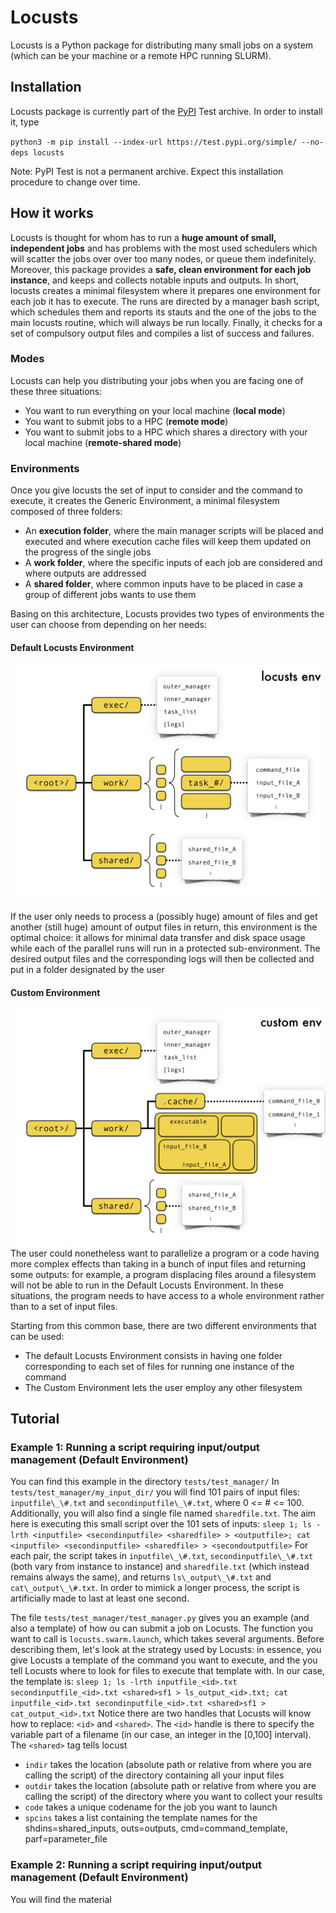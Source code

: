 # Locusts

Locusts is a Python package for distributing many small jobs on a system (which can be your machine or a remote HPC running SLURM).


## Installation

Locusts package is currently part of the [PyPI](https://test.pypi.org) Test archive.
In order to install it, type

`python3 -m pip install --index-url https://test.pypi.org/simple/ --no-deps locusts`

Note: PyPI Test is not a permanent archive. Expect this installation procedure to change over time.


## How it works

Locusts is thought for whom has to run a **huge amount of small, independent jobs** and has problems with the most used schedulers which will scatter the jobs over over too many nodes, or queue them indefinitely.
Moreover, this package provides a **safe, clean environment for each job instance**, and keeps and collects notable inputs and outputs.
In short, locusts creates a minimal filesystem where it prepares one environment for each job it has to execute. The runs are directed by a manager bash script, which schedules them and reports its stauts and the one of the jobs to the main locusts routine, which will always be run locally. Finally, it checks for a set of compulsory output files and compiles a list of success and failures.

### Modes

Locusts can help you distributing your jobs when you are facing one of these three situations:
* You want to run everything on your local machine (**local mode**)
* You want to submit jobs to a HPC (**remote mode**)
* You want to submit jobs to a HPC which shares a directory with your local machine (**remote-shared mode**)

### Environments

Once you give locusts the set of input to consider and the command to execute, it creates the Generic Environment, a minimal filesystem composed of three folders:
* An **execution folder**, where the main manager scripts will be placed and executed and where execution cache files will keep them updated on the progress of the single jobs
* A **work folder**, where the specific inputs of each job are considered and where outputs are addressed
* A **shared folder**, where common inputs have to be placed in case a group of different jobs wants to use them

Basing on this architecture, Locusts provides two types of environments the user can choose from depending on her needs:

#### Default Locusts Environment
![Locusts Default](./locusts-img/Locusts.001.jpeg)

If the user only needs to process a (possibly huge) amount of files and get another (still huge) amount of output files in return, this environment is the optimal choice: it allows for minimal data transfer and disk space usage while each of the parallel runs will run in a protected sub-environment. The desired output files and the corresponding logs will then be collected and put in a folder designated by the user

#### Custom Environment
![Locusts Custom](./locusts-img/Locusts.003.jpeg)
The user could nonetheless want to parallelize a program or a code having more complex effects than taking in a bunch of input files  and returning some outputs: for example, a program displacing files around a filesystem will not be able to run in the Default Locusts Environment. In these situations, the program needs to have access to a whole environment rather than to a set of input files. 



Starting from this common base, there are two different environments that can be used:
* The default Locusts Environment consists in having one folder corresponding to each set of files for running one instance of the command
* The Custom Environment lets the user employ any other filesystem 

## Tutorial

### Example 1: Running a script requiring input/output management (Default Environment)
You can find this example in the directory `tests/test_manager/`
In `tests/test_manager/my_input_dir/` you will find 101 pairs of input files: `inputfile\_\#.txt` and `secondinputfile\_\#.txt`, where 0 <= \# <= 100. Additionally, you will also find a single file named `sharedfile.txt`.
The aim here is executing this small script over the 101 sets of inputs:
`
sleep 1;
ls -lrth <inputfile> <secondinputfile> <sharedfile> > <outputfile>;
cat <inputfile> <secondinputfile> <sharedfile> > <secondoutputfile>
`
For each pair, the script takes in `inputfile\_\#.txt`, `secondinputfile\_\#.txt` (both vary from instance to instance) and `sharedfile.txt` (which instead remains always the same), and returns `ls\_output\_\#.txt` and `cat\_output\_\#.txt`. In order to mimick a longer process, the script is artificially made to last at least one second.

The file `tests/test_manager/test_manager.py` gives you an example (and also a template) of how ou can submit a job on Locusts.
The function you want to call is `locusts.swarm.launch`, which takes several arguments.
Before describing them, let's look at the strategy used by Locusts: in essence, you give Locusts a template of the command you want to execute, and the you tell Locusts where to look for files to execute that template with. In our case, the template is:
`
sleep 1;
ls -lrth inputfile_<id>.txt secondinputfile_<id>.txt <shared>sf1 > ls_output_<id>.txt;
cat inputfile_<id>.txt secondinputfile_<id>.txt <shared>sf1 > cat_output_<id>.txt
`
Notice there are two handles that Locusts will know how to replace: `<id>` and `<shared>`. The `<id>` handle is there to specify the variable part of a filename (in our case, an integer in the [0,100] interval). The `<shared>` tag tells locust


* `indir` takes the location (absolute path or relative from where you are calling the script) of the directory containing all your input files
* `outdir` takes the location (absolute path or relative from where you are calling the script) of the directory where you want to collect your results
* `code` takes a unique codename for the job you want to launch
* `spcins` takes a list containing the template names for the 
        shdins=shared_inputs,
        outs=outputs,
        cmd=command_template,
        parf=parameter_file

### Example 2: Running a script requiring input/output management (Default Environment)
You will find the material 
